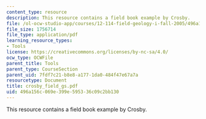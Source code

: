 ```yaml
---
content_type: resource
description: This resource contains a field book example by Crosby.
file: /ol-ocw-studio-app/courses/12-114-field-geology-i-fall-2005/496a156c069e399e595336c09c2bb130_crosby_field_gs.pdf
file_size: 1756714
file_type: application/pdf
learning_resource_types:
- Tools
license: https://creativecommons.org/licenses/by-nc-sa/4.0/
ocw_type: OCWFile
parent_title: Tools
parent_type: CourseSection
parent_uid: 7fdf7c21-b8e8-a177-1da0-484f47e67a7a
resourcetype: Document
title: crosby_field_gs.pdf
uid: 496a156c-069e-399e-5953-36c09c2bb130
---
```

This resource contains a field book example by Crosby.